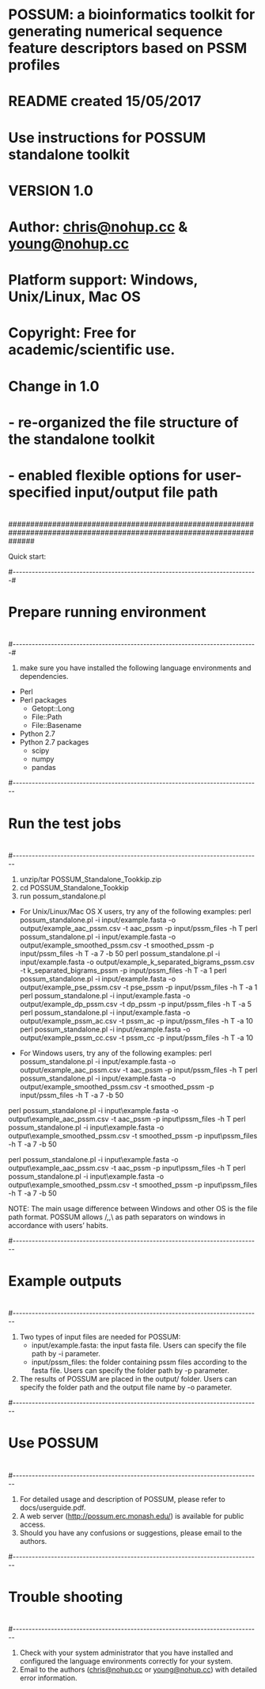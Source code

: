 # POSSUM: a bioinformatics toolkit for generating numerical sequence feature descriptors based on PSSM profiles
#
# README created 15/05/2017 
# 
# Use instructions for POSSUM standalone toolkit
# VERSION 1.0
# Author: chris@nohup.cc & young@nohup.cc
# Platform support: Windows, Unix/Linux, Mac OS
# 
# Copyright: Free for academic/scientific use.
#
# Change in 1.0
# - re-organized the file structure of the standalone toolkit
# - enabled flexible options for user-specified input/output file path
#
######################################################################################################################


Quick start:

#-----------------------------------------------------------------------------#
#
# Prepare running environment
#
#-----------------------------------------------------------------------------#

1. make sure you have installed the following language environments and dependencies.
- Perl
- Perl packages
  - Getopt::Long
  - File::Path
  - File::Basename
- Python 2.7
- Python 2.7 packages
  - scipy
  - numpy
  - pandas

#------------------------------------------------------------------------------
#
#  Run the test jobs
#
#------------------------------------------------------------------------------

1. unzip/tar POSSUM_Standalone_Tookkip.zip
2. cd POSSUM_Standalone_Tookkip
3. run possum_standalone.pl
- For Unix/Linux/Mac OS X users, try any of the following examples:
perl possum_standalone.pl -i input/example.fasta -o output/example_aac_pssm.csv -t aac_pssm -p input/pssm_files -h T
perl possum_standalone.pl -i input/example.fasta -o output/example_smoothed_pssm.csv -t smoothed_pssm -p input/pssm_files -h T -a 7 -b 50
perl possum_standalone.pl -i input/example.fasta -o output/example_k_separated_bigrams_pssm.csv -t k_separated_bigrams_pssm -p input/pssm_files -h T -a 1
perl possum_standalone.pl -i input/example.fasta -o output/example_pse_pssm.csv -t pse_pssm -p input/pssm_files -h T -a 1
perl possum_standalone.pl -i input/example.fasta -o output/example_dp_pssm.csv -t dp_pssm -p input/pssm_files -h T -a 5
perl possum_standalone.pl -i input/example.fasta -o output/example_pssm_ac.csv -t pssm_ac -p input/pssm_files -h T -a 10
perl possum_standalone.pl -i input/example.fasta -o output/example_pssm_cc.csv -t pssm_cc -p input/pssm_files -h T -a 10

- For Windows users, try any of the following examples:
perl possum_standalone.pl -i input/example.fasta -o output/example_aac_pssm.csv -t aac_pssm -p input/pssm_files -h T
perl possum_standalone.pl -i input/example.fasta -o output/example_smoothed_pssm.csv -t smoothed_pssm -p input/pssm_files -h T -a 7 -b 50

perl possum_standalone.pl -i input\example.fasta -o output\example_aac_pssm.csv -t aac_pssm -p input\pssm_files -h T
perl possum_standalone.pl -i input\example.fasta -o output\example_smoothed_pssm.csv -t smoothed_pssm -p input\pssm_files -h T -a 7 -b 50

perl possum_standalone.pl -i input\\example.fasta -o output\\example_aac_pssm.csv -t aac_pssm -p input\\pssm_files -h T
perl possum_standalone.pl -i input\\example.fasta -o output\\example_smoothed_pssm.csv -t smoothed_pssm -p input\\pssm_files -h T -a 7 -b 50

NOTE: The main usage difference between Windows and other OS is the file path format. POSSUM allows /,\,\\ as path separators on windows in accordance with users’ habits.


#------------------------------------------------------------------------------
#
# Example outputs
#
#------------------------------------------------------------------------------

1. Two types of input files are needed for POSSUM:
    - input/example.fasta: the input fasta file. Users can specify the file path by -i parameter.
    - input/pssm_files: the folder containing pssm files according to the fasta file. Users can specify the folder path by -p parameter.
2. The results of POSSUM are placed in the output/ folder. Users can specify the folder path and the output file name by -o parameter.

#------------------------------------------------------------------------------
#
# Use POSSUM
#
#------------------------------------------------------------------------------

1. For detailed usage and description of POSSUM, please refer to docs/userguide.pdf.
2. A web server (http://possum.erc.monash.edu/) is available for public access. 
3. Should you have any confusions or suggestions, please email to the authors.

#------------------------------------------------------------------------------
#
# Trouble shooting
#
#------------------------------------------------------------------------------

1. Check with your system administrator that you have installed and configured the language environments correctly for your system.
2. Email to the authors (chris@nohup.cc or young@nohup.cc) with detailed error information.



